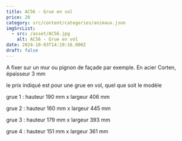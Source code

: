 ```yaml
---
title: AC56 - Grue en vol
price: 20
category: src/content/categories/animaux.json
imgSrcList:
  - src: /asset/AC56.jpg
    alt: AC56 - Grue en vol
date: 2024-10-03T14:19:16.000Z
draft: false
---
```


A fixer sur un mur ou pignon de façade par exemple. En acier Corten, épaisseur 3 mm

le prix indiqué est pour une grue en vol, quel que soit le modèle

grue 1 : hauteur 190 mm x largeur 406 mm

grue 2 : hauteur 160 mm x largeur 445 mm

grue 3 : hauteur 179 mm x largeur 393 mm

grue 4 : hauteur 151 mm x largeur 361 mm

